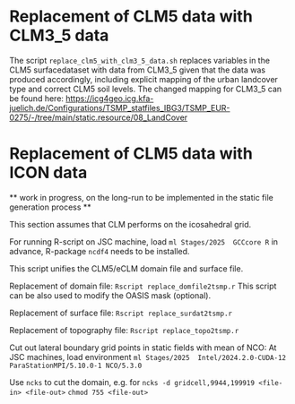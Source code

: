 # Replacement of CLM5 data with CLM3_5 data

The script `replace_clm5_with_clm3_5_data.sh` replaces variables in the CLM5 surfacedataset with data from CLM3_5 given that the data was produced accordingly, including explicit mapping of the urban landcover type and correct CLM5 soil levels.
The changed mapping for CLM3_5 can be found here:
https://icg4geo.icg.kfa-juelich.de/Configurations/TSMP_statfiles_IBG3/TSMP_EUR-0275/-/tree/main/static.resource/08_LandCover

# Replacement of CLM5 data with ICON data

** work in progress, on the long-run to be implemented in the static file generation process **

This section assumes that CLM performs on the icosahedral grid.

For running R-script on JSC machine, load `ml Stages/2025  GCCcore R` in advance, R-package `ncdf4` needs to be installed.

This script unifies the CLM5/eCLM domain file and surface file.

Replacement of domain file:
`Rscript replace_domfile2tsmp.r`
This script can be also used to modify the OASIS mask (optional).

Replacement of surface file:
`Rscript replace_surdat2tsmp.r`

Replacement of topography file:
`Rscript replace_topo2tsmp.r`

Cut out lateral boundary grid points in static fields with mean of NCO:
At JSC machines, load environment `ml Stages/2025  Intel/2024.2.0-CUDA-12  ParaStationMPI/5.10.0-1 NCO/5.3.0`

Use `ncks` to cut the domain, e.g. for 
`ncks -d gridcell,9944,199919 <file-in> <file-out>`
`chmod 755 <file-out>`

